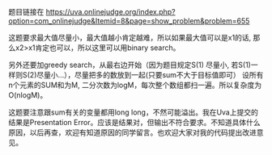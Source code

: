 
题目链接在 
https://uva.onlinejudge.org/index.php?option=com_onlinejudge&Itemid=8&page=show_problem&problem=655

这题要求最大值尽量小，最大值越小肯定越难，所以如果最大值可以是x1的话, 那么x2>x1肯定也可以，所以这里可以用binary search。

另外还要加greedy search，从最右边开始（因为题目规定S(1) 尽量小, 若S(1)一样则S(2)尽量小…），尽量把多的数放到一起(只要sum不大于目标值即可）
设所有n个元素的SUM和为M, 二分次数为logM，每次整个数组都扫一遍。所以复杂度为O(nlogM)。

这题要注意跟sum有关的变量都用long long，不然可能溢出。我在Uva上提交的结果是Presentation Error。应该是结果对，但输出不符合要求。不知道具体什么原因，以后再查，欢迎有知道原因的同学留言。也欢迎大家对我的代码提出改进意见。